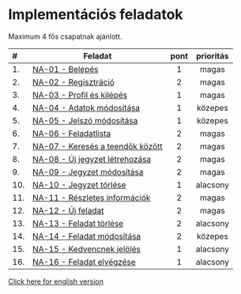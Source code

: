 # Implementációs feladatok

Maximum 4 fős csapatnak ajánlott.

| #   | Feladat                                        | pont | prioritás |
|:----|------------------------------------------------|:----:|:---------:|
| 1.  | [NA-01 - Belépés](./NA-01.md)                  | 1    | magas     |
| 2.  | [NA-02 - Regisztráció](./NA-02.md)             | 2    | magas     |
| 3.  | [NA-03 - Profil és kilépés](./NA-03.md)        | 1    | magas     |
| 4.  | [NA-04 - Adatok módosítása](./NA-04.md)        | 1    | közepes   |
| 5.  | [NA-05 - Jelszó módosítása](./NA-05.md)        | 1    | közepes   |
| 6.  | [NA-06 - Feladatlista](./NA-06.md)             | 2    | magas     |
| 7.  | [NA-07 - Keresés a teendők között](./NA-07.md) | 2    | magas     |
| 8.  | [NA-08 - Új jegyzet létrehozása](./NA-08.md)   | 2    | magas     |
| 9.  | [NA-09 - Jegyzet módosítása](./NA-09.md)       | 2    | magas     |
| 10. | [NA-10 - Jegyzet törlése](./NA-10.md)          | 1    | alacsony  |
| 11. | [NA-11 - Részletes információk](./NA-11.md)    | 2    | magas     |
| 12. | [NA-12 - Új feladat](./NA-12.md)               | 2    | magas     |
| 13. | [NA-13 - Feladat törlése](./NA-13.md)          | 2    | alacsony  |
| 14. | [NA-14 - Feladat módosítása](./NA-14.md)       | 2    | közepes   |
| 15. | [NA-15 - Kedvencnek jelölés](./NA-15.md)       | 1    | alacsony  |
| 16. | [NA-16 - Feladat elvégzése](./NA-16.md)        | 1    | alacsony  |

[Click here for english version](./en/README.md)